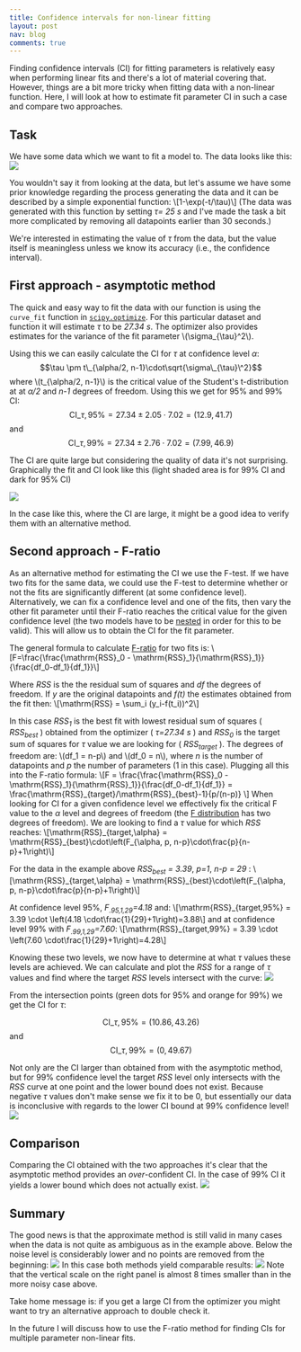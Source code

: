 ```yaml
---
title: Confidence intervals for non-linear fitting
layout: post
nav: blog
comments: true
---
```


Finding confidence intervals (CI) for fitting parameters is relatively easy when performing linear fits and there's a lot of material covering that. However, things are a bit more tricky when fitting data with a non-linear function. Here, I will look at how to estimate fit parameter CI in such a case and compare two approaches.

## Task

We have some data which we want to fit a model to. The data looks like this:
![](/img/ftest/raw_data.png)

You wouldn't say it from looking at the data, but let's assume we have some prior knowledge regarding the process generating the data and it can be described by a simple exponential function: 
\\[1-\exp(-t/\tau)\\]
(The data was generated with this function by setting *&tau;= 25 s*  and I've made the task a bit more complicated by removing all datapoints earlier than 30 seconds.)

We're interested in estimating the value of *&tau;* from the data, but the value itself is meaningless unless we know its accuracy (i.e., the confidence interval). 

## First approach - asymptotic method

The quick and easy way to fit the data with our function is using the `curve_fit` function in [`scipy.optimize`][1]. For this particular dataset and function it will estimate *&tau;* to be *27.34 s*. The optimizer also provides estimates for the variance of the fit parameter \\(\sigma\_{\tau}\^2\\).

Using this we can easily calculate the CI for *&tau;* at confidence level *&alpha;*:
$$\tau \pm t\_{\alpha/2, n-1}\cdot\sqrt{\sigma\_{\tau}\^2}$$
where \\(t\_{\alpha/2, n-1}\\) is the critical value of the Student's t-distribution at at *&alpha;/2* and *n-1* degrees of freedom.
Using this we get for 95% and 99% CI:
$$\mathrm{CI}\_{\tau,95\%} = 27.34 \pm 2.05 \cdot 7.02 = (12.9, 41.7)$$
and
$$\mathrm{CI}\_{\tau,99\%} = 27.34 \pm 2.76 \cdot 7.02 = (7.99, 46.9 )$$

The CI are quite large but considering the quality of data it's not surprising. Graphically the fit and CI look like this (light shaded area is for 99% CI and dark for 95% CI)

![](/img/ftest/asym_cis.png)


In the case like this, where the CI are large, it might be a good idea to verify them with an alternative method.

## Second approach - F-ratio

As an alternative method for estimating the CI we use the F-test. If we have two fits for the same data, we could use the F-test to determine whether or not the fits are significantly different (at some confidence level). Alternatively, we can fix a confidence level and  one of the fits, then vary the other fit parameter until their F-ratio reaches the critical value for the given confidence level (the two models have to be [nested][4] in order for this to be valid). This will allow us to obtain the CI for the fit parameter.

The general formula to calculate [F-ratio][2] for two fits is:
\\[F=\frac{\frac{\mathrm{RSS}\_0 - \mathrm{RSS}\_1}{\mathrm{RSS}\_1}}{\frac{df\_0-df\_1}{df\_1}}\\]

Where *RSS* is the the residual sum of squares and *df* the degrees of freedom. If *y* are the original datapoints and *f(t)* the estimates obtained from the fit then:
\\[\mathrm{RSS} = \sum\_i (y\_i-f(t\_i))\^2\\]

In this case *RSS<sub>1</sub>* is the best fit with lowest residual sum of squares ( *RSS<sub>best</sub>* ) obtained from the optimizer ( *&tau;=27.34 s* ) and *RSS<sub>0</sub>* is the target sum of squares for *&tau;* value we are looking for ( *RSS<sub>target</sub>* ). The degrees of freedom are: \\(df\_1 = n-p\\) and \\(df\_0 = n\\), where *n* is the number of datapoints and *p* the number of parameters (1 in this case). Plugging all this into the F-ratio formula:
\\[F = \frac{\frac{\mathrm{RSS}\_0 - \mathrm{RSS}\_1}{\mathrm{RSS}\_1}}{\frac{df\_0-df\_1}{df\_1}} = 
\frac{\mathrm{RSS}\_{target}/\mathrm{RSS}\_{best}-1}{p/(n-p)}
\\]
When looking for CI for a given confidence level we effectively fix the critical F value to the *&alpha;* level and degrees of freedom (the [F distribution][3] has two degrees of freedom). We are looking to find a *&tau;* value for which *RSS* reaches:
\\[\mathrm{RSS}_{target,\alpha} = \mathrm{RSS}\_{best}\cdot\left(F\_{\alpha, p, n-p}\cdot\frac{p}{n-p}+1\right)\\]

For the data in the example above *RSS<sub>best</sub> = 3.39*, *p=1*, *n-p = 29* :
\\[\mathrm{RSS}_{target,\alpha} = \mathrm{RSS}\_{best}\cdot\left(F\_{\alpha, p, n-p}\cdot\frac{p}{n-p}+1\right)\\]

At confidence level 95%, *F<sub>.95,1,29</sub>=4.18* and:
\\[\mathrm{RSS}\_{target,95\%} = 3.39 \cdot \left(4.18 \cdot\frac{1}{29}+1\right)=3.88\\]
and at confidence level 99% with *F<sub>.99,1,29</sub>=7.60*:
\\[\mathrm{RSS}\_{target,99\%} = 3.39 \cdot \left(7.60 \cdot\frac{1}{29}+1\right)=4.28\\]

Knowing these two levels, we now have to determine at what *&tau;* values these levels are achieved. We can calculate and plot the *RSS* for a range of *&tau;* values and find where the target *RSS* levels intersect with the curve:
![](/img/ftest/res_target.png)

From the intersection points (green dots for 95% and orange for 99%) we get the CI for *&tau;*:

$$\mathrm{CI}\_{\tau,95\%} = (10.86, 43.26)$$
and
$$\mathrm{CI}\_{\tau,99\%} = (0, 49.67 )$$

Not only are the CI larger than obtained from with the asymptotic method, but for 99% confidence level the target *RSS* level only intersects with the *RSS* curve at one point and the lower bound does not exist. Because negative *&tau;* values don't make sense we fix it to be 0, but essentially our data is inconclusive with regards to the lower CI bound at 99% confidence level!
![](/img/ftest/ftest_cis.png)

## Comparison
Comparing the CI obtained with the two approaches it's clear that the asymptotic method provides an *over*-confident CI. In the case of 99% CI it yields a lower bound which does not actually exist. 
![](/img/ftest/ci_compare.png)

## Summary
The good news is that the approximate method is still valid in many cases when the data is not quite as ambiguous as in the example above. Below the noise level is considerably lower and no points are removed from the beginning:
![](/img/ftest/raw_data_close.png)
In this case both methods yield comparable results:
![](/img/ftest/ci_compare_close.png)
Note that the vertical scale on the right panel is almost 8 times smaller than in the more noisy case above.

Take home message is: if you get a large CI from the optimizer you might want to try an alternative approach to double check it.

In the future I will discuss how to use the F-ratio method for finding CIs for multiple parameter non-linear fits.



[1]:http://docs.scipy.org/doc/scipy/reference/generated/scipy.optimize.curve_fit.html
[2]:http://en.wikipedia.org/wiki/F-test#Regression_problems
[3]:http://en.wikipedia.org/wiki/F-distribution
[4]:http://en.wikipedia.org/wiki/Statistical_model
